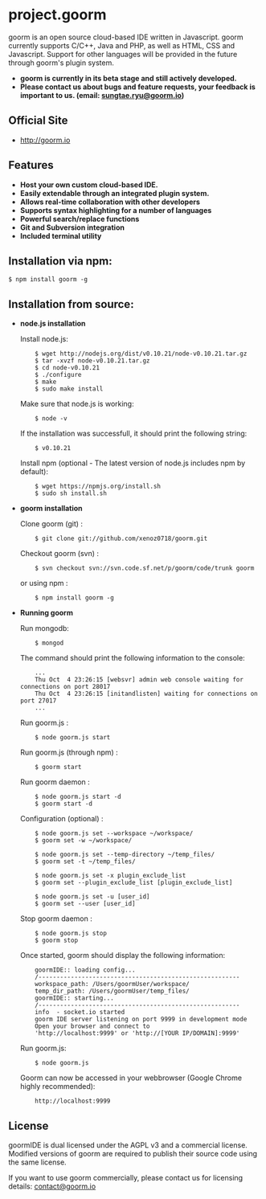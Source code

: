 project.goorm
=========================

goorm is an open source cloud-based IDE written in Javascript. goorm currently supports C/C++, Java and PHP, as well as HTML, CSS and Javascript. Support for other languages will be provided in the future through goorm's plugin system.

* **goorm is currently in its beta stage and still actively developed.**
* **Please contact us about bugs and feature requests, your feedback is important to us. (email: sungtae.ryu@goorm.io)**

Official Site
-------------

* http://goorm.io

Features
--------

* **Host your own custom cloud-based IDE.**
* **Easily extendable through an integrated plugin system.**
* **Allows real-time collaboration with other developers**
* **Supports syntax highlighting for a number of languages**
* **Powerful search/replace functions**
* **Git and Subversion integration**
* **Included terminal utility**

Installation via npm:
---------------------

    $ npm install goorm -g

Installation from source:
-------------------------

* **node.js installation**

  Install node.js:

          $ wget http://nodejs.org/dist/v0.10.21/node-v0.10.21.tar.gz
          $ tar -xvzf node-v0.10.21.tar.gz
          $ cd node-v0.10.21
          $ ./configure
          $ make
          $ sudo make install

  Make sure that node.js is working:

          $ node -v

  If the installation was successfull, it should print the following string:

          $ v0.10.21

  Install npm (optional - The latest version of node.js includes npm by default):

          $ wget https://npmjs.org/install.sh
          $ sudo sh install.sh

* **goorm installation**

  Clone goorm (git) :

          $ git clone git://github.com/xenoz0718/goorm.git

  Checkout goorm (svn) :

          $ svn checkout svn://svn.code.sf.net/p/goorm/code/trunk goorm

  or using npm :

          $ npm install goorm -g


* **Running goorm**

  Run mongodb:

          $ mongod

  The command should print the following information to the console:

          ...
          Thu Oct  4 23:26:15 [websvr] admin web console waiting for connections on port 28017
          Thu Oct  4 23:26:15 [initandlisten] waiting for connections on port 27017
          ...

  Run goorm.js :

          $ node goorm.js start

  Run goorm.js (through npm) :

          $ goorm start

  Run goorm daemon :

          $ node goorm.js start -d
          $ goorm start -d

  Configuration (optional) :

          $ node goorm.js set --workspace ~/workspace/
          $ goorm set -w ~/workspace/

          $ node goorm.js set --temp-directory ~/temp_files/
          $ goorm set -t ~/temp_files/

          $ node goorm.js set -x plugin_exclude_list
          $ goorm set --plugin_exclude_list [plugin_exclude_list]

          $ node goorm.js set -u [user_id]
          $ goorm set --user [user_id]

  Stop goorm daemon :

          $ node goorm.js stop
          $ goorm stop

  Once started, goorm should display the following information:

          goormIDE:: loading config...
          /--------------------------------------------------------
          workspace_path: /Users/goormUser/workspace/
          temp_dir_path: /Users/goormUser/temp_files/
          goormIDE:: starting...
          /--------------------------------------------------------
          info  - socket.io started
          goorm IDE server listening on port 9999 in development mode
          Open your browser and connect to
          'http://localhost:9999' or 'http://[YOUR IP/DOMAIN]:9999'

  Run goorm.js:

          $ node goorm.js

  Goorm can now be accessed in your webbrowser (Google Chrome highly recommended):

          http://localhost:9999

License
-------

goormIDE is dual licensed under the AGPL v3 and a commercial license. Modified versions of goorm are required to publish their source code using the same license.

If you want to use goorm commercially, please contact us for licensing details: contact@goorm.io
